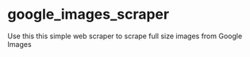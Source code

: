 # google_images_scraper
Use this this simple web scraper to scrape full size images from Google Images
